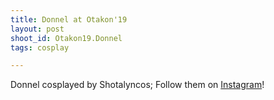 ```yaml
---
title: Donnel at Otakon'19
layout: post
shoot_id: Otakon19.Donnel
tags: cosplay

---
```


Donnel cosplayed by Shotalyncos; Follow them on [Instagram](https://www.instagram.com/Shotalyncos)!


